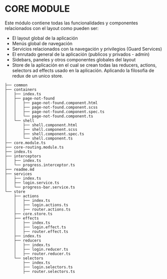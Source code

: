 # CORE MODULE

Este módulo contiene todas las funcionalidades y componentes relacionados con el layout como pueden ser:

- El layout global de la aplicación
- Menús global de navegación
- Servicios relacionados con la navegación y privilegios (Guard Services)
- El enrutado general de la aplicación (publicos y privados - admin)
- Sidebars, paneles y otros componentes globales del layout
- Store de la aplicación en el cual se crean todas las reducers, actions, selectors ad effects usado en la aplicación. Aplicando la filosofia de redux de un unico store.

```console
├── common
├── containers
│   ├── index.ts
│   ├── page-not-found
│   │   ├── page-not-found.component.html
│   │   ├── page-not-found.component.scss
│   │   ├── page-not-found.component.spec.ts
│   │   └── page-not-found.component.ts
│   └── shell
│       ├── shell.component.html
│       ├── shell.component.scss
│       ├── shell.component.spec.ts
│       └── shell.component.ts
├── core.module.ts
├── core-routing.module.ts
├── index.ts
├── interceptors
│   ├── index.ts
│   └── progress.interceptor.ts
├── readme.md
├── services
│   ├── index.ts
│   ├── login.service.ts
│   └── progress-bar.service.ts
└── store
    ├── actions
    │   ├── index.ts
    │   ├── login.actions.ts
    │   ├── router.actions.ts
    ├── core.store.ts
    ├── effects
    │   ├── index.ts
    │   ├── login.effect.ts
    │   ├── router.effect.ts
    ├── index.ts
    ├── reducers
    │   ├── index.ts
    │   ├── login.reducer.ts
    │   ├── router.reducer.ts
    └── selectors
        ├── index.ts
        ├── login.selectors.ts
        ├── router.selectors.ts
```

